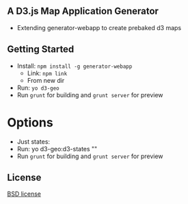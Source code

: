 ## A D3.js Map Application Generator
- Extending generator-webapp to create prebaked d3 maps

## Getting Started

- Install: `npm install -g generator-webapp`
  - Link: `npm link`
  - From new dir
- Run: `yo d3-geo`
- Run `grunt` for building and `grunt server` for preview

# Options
- Just states: 
- Run: yo d3-geo:d3-states "<Map Name>"
- Run `grunt` for building and `grunt server` for preview

## License

[BSD license](http://opensource.org/licenses/bsd-license.php)

